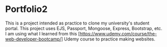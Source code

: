# Portfolio2
This is a project intended as practice to clone my university's student portal. This project uses EJS, Passport, Mongoose, Express, Bootstrap, etc.
I am using what I learned from this [https://www.udemy.com/course/the-web-developer-bootcamp/] Udemy course to practice making websites.
